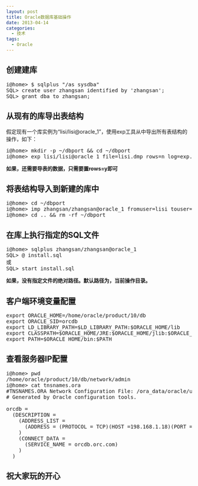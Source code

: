 ```yaml
---
layout: post
title: Oracle数据库基础操作
date: 2013-04-14
categories:
  - 技术
tags:
  - Oracle
---
```

## 创建建库

<pre class="prettyprint linenums">
i@home> $ sqlplus "/as sysdba"
SQL> create user zhangsan identified by 'zhangsan';
SQL> grant dba to zhangsan;
</pre>


## 从现有的库导出表结构

假定现有一个库实例为“lisi/lisi@oracle_1”，使用exp工具从中导出所有表结构的操作，如下：
<pre class="prettyprint linenums">
i@home> mkdir -p ~/dbport && cd ~/dbport
i@home> exp lisi/lisi@oracle_1 file=lisi.dmp rows=n log=exp.log
</pre>

__如果，还需要导表的数据，只需要置rows=y即可__


## 将表结构导入到新建的库中

<pre class="prettyprint linenums">
i@home> cd ~/dbport
i@home> imp zhangsan/zhangsan@oracle_1 fromuser=lisi touser=zhangsan file=lisi.dmp log=imp.log
i@home> cd .. && rm -rf ~/dbport
</pre>


## 在库上执行指定的SQL文件

<pre class="prettyprint linenums">
i@home> sqlplus zhangsan/zhangsan@oracle_1
SQL> @ install.sql
或
SQL> start install.sql
</pre>

__如果，没有指定文件的绝对路径。默认路径为，当前操作目录。__


## 客户端环境变量配置

<pre class="prettyprint linenums">
export ORACLE_HOME=/home/oracle/product/10/db
export ORACLE_SID=orcdb
export LD_LIBRARY_PATH=$LD_LIBRARY_PATH:$ORACLE_HOME/lib
export CLASSPATH=$ORACLE_HOME/JRE:$ORACLE_HOME/jlib:$ORACLE_HOME/rdbms/jlib;
export PATH=$ORACLE_HOME/bin:$PATH
</pre>

## 查看服务器IP配置

<pre class="prettyprint linenums">
i@home> pwd
/home/oracle/product/10/db/network/admin
i@home> cat tnsnames.ora
#TNSNAMES.ORA Network Configuration File: /ora_data/oracle/u01/app/oracle/product/8.1.7.0/network/admin/tnsnames.ora
# Generated by Oracle configuration tools.

orcdb =
  (DESCRIPTION =
    (ADDRESS_LIST =
      (ADDRESS = (PROTOCOL = TCP)(HOST =198.168.1.18)(PORT =1521))
    )
    (CONNECT_DATA =
      (SERVICE_NAME = orcdb.orc.com)
    )
  )
</pre>

## 祝大家玩的开心


